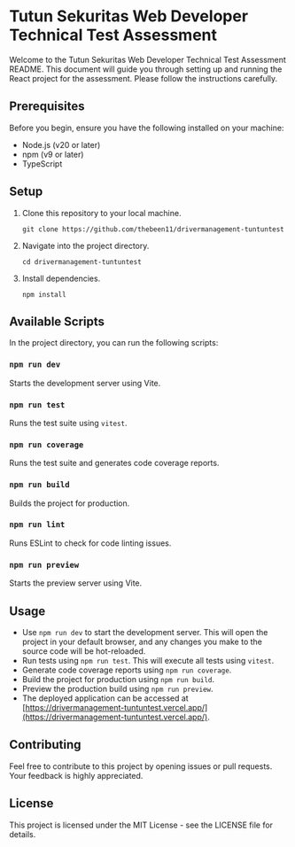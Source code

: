 # Tutun Sekuritas Web Developer Technical Test Assessment

Welcome to the Tutun Sekuritas Web Developer Technical Test Assessment README. This document will guide you through setting up and running the React project for the assessment. Please follow the instructions carefully.

## Prerequisites

Before you begin, ensure you have the following installed on your machine:

- Node.js (v20 or later)
- npm (v9 or later)
- TypeScript

## Setup

1.  Clone this repository to your local machine.

    `git clone https://github.com/thebeen11/drivermanagement-tuntuntest`

2.  Navigate into the project directory.

    `cd drivermanagement-tuntuntest`

3.  Install dependencies.

    `npm install`

## Available Scripts

In the project directory, you can run the following scripts:

### `npm run dev`

Starts the development server using Vite.

### `npm run test`

Runs the test suite using `vitest`.

### `npm run coverage`

Runs the test suite and generates code coverage reports.

### `npm run build`

Builds the project for production.

### `npm run lint`

Runs ESLint to check for code linting issues.

### `npm run preview`

Starts the preview server using Vite.

## Usage

- Use `npm run dev` to start the development server. This will open the project in your default browser, and any changes you make to the source code will be hot-reloaded.
- Run tests using `npm run test`. This will execute all tests using `vitest`.
- Generate code coverage reports using `npm run coverage`.
- Build the project for production using `npm run build`.
- Preview the production build using `npm run preview`.
- The deployed application can be accessed at [https://drivermanagement-tuntuntest.vercel.app/](https://drivermanagement-tuntuntest.vercel.app/).

## Contributing

Feel free to contribute to this project by opening issues or pull requests. Your feedback is highly appreciated.

## License

This project is licensed under the MIT License - see the LICENSE file for details.
